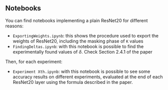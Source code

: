 ## Notebooks

You can find notebooks implementing a plain ResNet20 for different reasons:

* `ExportingWeights.ipynb`: this shows the procedure used to export the weights of ResNet20, including the masking phase of `K` values
* `FindingDeltas.ipynb`: with this notebook is possible to find the experimentally found values of $\delta$. Check Section 2.4.1 of the paper

Then, for each experiment:

* `Experiment Xth.ipynb`: with this notebook is possible to see some accuracy results on different experiments, evaluated at the end of each ResNet20 layer using the formula described in the paper.
